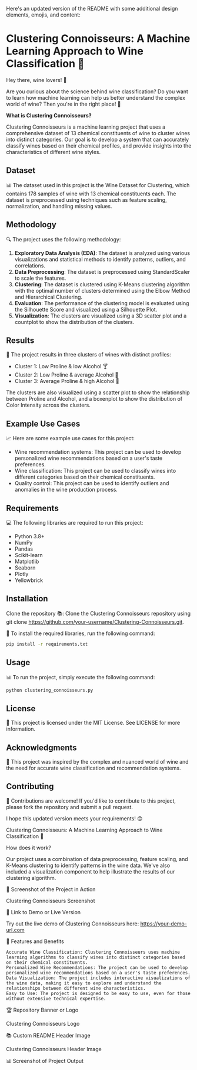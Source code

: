 Here's an updated version of the README with some additional design elements, emojis, and content:

**Clustering Connoisseurs: A Machine Learning Approach to Wine Classification 🍷**
===========================================================

Hey there, wine lovers! 🍷

Are you curious about the science behind wine classification? Do you want to learn how machine learning can help us better understand the complex world of wine? Then you're in the right place! 🎉

**What is Clustering Connoisseurs?**

Clustering Connoisseurs is a machine learning project that uses a comprehensive dataset of 13 chemical constituents of wine to cluster wines into distinct categories. Our goal is to develop a system that can accurately classify wines based on their chemical profiles, and provide insights into the characteristics of different wine styles.

**Dataset**
------------

📊 The dataset used in this project is the Wine Dataset for Clustering, which contains 178 samples of wine with 13 chemical constituents each. The dataset is preprocessed using techniques such as feature scaling, normalization, and handling missing values.

**Methodology**
--------------

🔍 The project uses the following methodology:

1. **Exploratory Data Analysis (EDA)**: The dataset is analyzed using various visualizations and statistical methods to identify patterns, outliers, and correlations.
2. **Data Preprocessing**: The dataset is preprocessed using StandardScaler to scale the features.
3. **Clustering**: The dataset is clustered using K-Means clustering algorithm with the optimal number of clusters determined using the Elbow Method and Hierarchical Clustering.
4. **Evaluation**: The performance of the clustering model is evaluated using the Silhouette Score and visualized using a Silhouette Plot.
5. **Visualization**: The clusters are visualized using a 3D scatter plot and a countplot to show the distribution of the clusters.

**Results**
------------

🎉 The project results in three clusters of wines with distinct profiles:

* Cluster 1: Low Proline & low Alcohol 🍸
* Cluster 2: Low Proline & average Alcohol 🍹
* Cluster 3: Average Proline & high Alcohol 🍷

The clusters are also visualized using a scatter plot to show the relationship between Proline and Alcohol, and a boxenplot to show the distribution of Color Intensity across the clusters.

**Example Use Cases**
--------------------

📈 Here are some example use cases for this project:

* Wine recommendation systems: This project can be used to develop personalized wine recommendations based on a user's taste preferences.
* Wine classification: This project can be used to classify wines into different categories based on their chemical constituents.
* Quality control: This project can be used to identify outliers and anomalies in the wine production process.

**Requirements**
---------------

💻 The following libraries are required to run this project:

* Python 3.8+
* NumPy
* Pandas
* Scikit-learn
* Matplotlib
* Seaborn
* Plotly
* Yellowbrick

**Installation**
------------

Clone the repository 📚: Clone the Clustering Connoisseurs repository using git clone https://github.com/your-username/Clustering-Connoisseurs.git.

🔧 To install the required libraries, run the following command:
```bash
pip install -r requirements.txt
```
**Usage**
-----

📊 To run the project, simply execute the following command:
```bash
python clustering_connoisseurs.py
```
**License**
-------

📜 This project is licensed under the MIT License. See LICENSE for more information.

**Acknowledgments**
---------------

🙏 This project was inspired by the complex and nuanced world of wine and the need for accurate wine classification and recommendation systems.

**Contributing**
------------

🤝 Contributions are welcome! If you'd like to contribute to this project, please fork the repository and submit a pull request.

I hope this updated version meets your requirements! 😊

Clustering Connoisseurs: A Machine Learning Approach to Wine Classification 🍷



How does it work?

Our project uses a combination of data preprocessing, feature scaling, and K-Means clustering to identify patterns in the wine data. We've also included a visualization component to help illustrate the results of our clustering algorithm.


📸 Screenshot of the Project in Action

Clustering Connoisseurs Screenshot

🔗 Link to Demo or Live Version

Try out the live demo of Clustering Connoisseurs here: https://your-demo-url.com

📝 Features and Benefits

    Accurate Wine Classification: Clustering Connoisseurs uses machine learning algorithms to classify wines into distinct categories based on their chemical constituents.
    Personalized Wine Recommendations: The project can be used to develop personalized wine recommendations based on a user's taste preferences.
    Data Visualization: The project includes interactive visualizations of the wine data, making it easy to explore and understand the relationships between different wine characteristics.
    Easy to Use: The project is designed to be easy to use, even for those without extensive technical expertise.

🏆 Repository Banner or Logo

Clustering Connoisseurs Logo

📚 Custom README Header Image

Clustering Connoisseurs Header Image

📊 Screenshot of Project Output